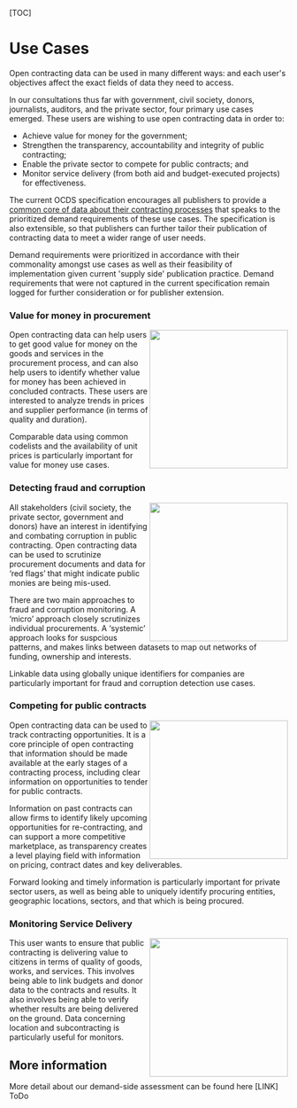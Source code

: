 [TOC]

# Use Cases

<span class="lead">Open contracting data can be used in many different ways: and each user's objectives affect the exact fields of data they need to access.</span>
 
In our consultations thus far with government, civil society, donors, journalists, auditors, and the private sector, four primary use cases emerged. These users are wishing to use open contracting data in order to:

* Achieve value for money for the government;
* Strengthen the transparency, accountability and integrity of public contracting;
* Enable the private sector to compete for public contracts; and
* Monitor service delivery (from both aid and budget-executed projects) for effectiveness. 
 
The current OCDS specification encourages all publishers to provide a [common core of data about their contracting processes](../../implementation/publication_levels) that speaks to the prioritized demand requirements of these use cases. The specification is also extensible, so that publishers can further tailor their publication of contracting data to meet a wider range of user needs.  
 
Demand requirements were prioritized in accordance with their commonality amongst use cases as well as their feasibility of implementation given current 'supply side' publication practice. Demand requirements that were not captured in the current specification remain logged for further consideration or for publisher extension.

### Value for money in procurement

<img src="/standard/r/master/assets/icon_user.png" width="250" align="right"/>Open contracting data can help users to get good value for money on the goods and services in the procurement process, and can also help users to identify whether value for money has been achieved in concluded contracts. These users are interested to analyze trends in prices and supplier performance (in terms of quality and duration).

Comparable data using common codelists and the availability of unit prices is particularly important for value for money use cases.

### Detecting fraud and corruption

<img src="/standard/r/master/assets/icon_user.png" width="250" align="right"/>All stakeholders (civil society, the private sector, government and donors) have an interest in identifying and combating corruption in public contracting. Open contracting data can be used to scrutinize procurement documents and data for ‘red flags’ that might indicate public monies are being mis-used. 

There are two main approaches to fraud and corruption monitoring. A ‘micro’ approach closely scrutinizes individual procurements. A ‘systemic’ approach looks for suspcious patterns, and makes links between datasets to map out networks of funding, ownership and interests. 

Linkable data using globally unique identifiers for companies are particularly important for fraud and corruption detection use cases.

### Competing for public contracts

<img src="/standard/r/master/assets/icon_user.png" width="250" align="right"/>Open contracting data can be used to track contracting opportunities. It is a core principle of open contracting that information should be made available at the early stages of a contracting process, including clear information on opportunities to tender for public contracts.

Information on past contracts can allow firms to identify likely upcoming opportunities for re-contracting, and can support a more competitive marketplace, as transparency creates a level playing field with information on pricing, contract dates and key deliverables. 

Forward looking and timely information is particularly important for private sector users, as well as being able to uniquely identify procuring entities, geographic locations, sectors, and that which is being procured. 

### Monitoring Service Delivery 
 
<img src="/standard/r/master/assets/icon_user.png" width="250" align="right"/>This user wants to ensure that public contracting is delivering value to citizens in terms of quality of goods, works, and services. This involves being able to link budgets and donor data to the contracts and results. It also involves being able to verify whether results are being delivered on the ground. Data concerning location and subcontracting is particularly useful for monitors. 
 
## More information

More detail about our demand-side assessment can be found here [LINK] ToDo
